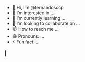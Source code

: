 - 👋 Hi, I’m @fernandosccp
- 👀 I’m interested in ...
- 🌱 I’m currently learning ...
- 💞️ I’m looking to collaborate on ...
- 📫 How to reach me ...
- 😄 Pronouns: ...
- ⚡ Fun fact: ...

<!---
fernandosccp/fernandosccp is a ✨ special ✨ repository because its `README.md` (this file) appears on your GitHub profile.
You can click the Preview link to take a look at your changes.
--->
<!DOCTYPE html>
<html lang="pt-BR">
  <head>
    <title>Exemplo de desenho de formas</title>
    <meta charset="UTF-8">
    <!-- Início do Java Script -->
    <script>
      function draw(){
        var canvas = document.getElementById('meuCanvas');
        if (canvas.getContext){
          var cntxt = canvas.getContext('2d');
            cntxt.beginPath();
            cntxt.moveTo(120, 50);
            cntxt.lineTo(150, 70);
            cntxt.lineTo(140, 90);
            cntxt.lineTo(100, 90);
            cntxt.lineTo(90, 70);
            cntxt.closePath();
            cntxt.fillStyle = "rgb(100, 200, 100)";
            cntxt.fill();
        }
      }
    </script>
    <!-- Fim do Java Script -->
      
      
  </head>
  <body onload="draw();">
    <canvas id="meuCanvas" width="300" height="300" style="border:1px solid #000000;"></canvas>
  </body>
</html>
